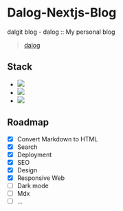 # Dalog-Nextjs-Blog
 dalgit blog - dalog :: My personal blog 
> [dalog](https://dalog.vercel.app/)


## Stack
- <img src="https://img.shields.io/badge/TypeScript-3178C6?style=flat-square&logo=TypeScript&logoColor=white" />
- <img src="https://img.shields.io/badge/Next.js-000000?style=flat-square&logo=Next.js&logoColor=white" />
- <img src="https://img.shields.io/badge/styled components-DB7093?style=flat-square&logo=styled-components&logoColor=white" />
          

## Roadmap
- [x] Convert Markdown to HTML
- [x] Search
- [x] Deployment
- [x] SEO
- [x] Design
- [x] Responsive Web
- [ ] Dark mode
- [ ] Mdx
- [ ] ...
